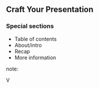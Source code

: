 ## Craft Your Presentation

### Special sections

* Table of contents
* About/intro
* Recap
* More information

note:

V

